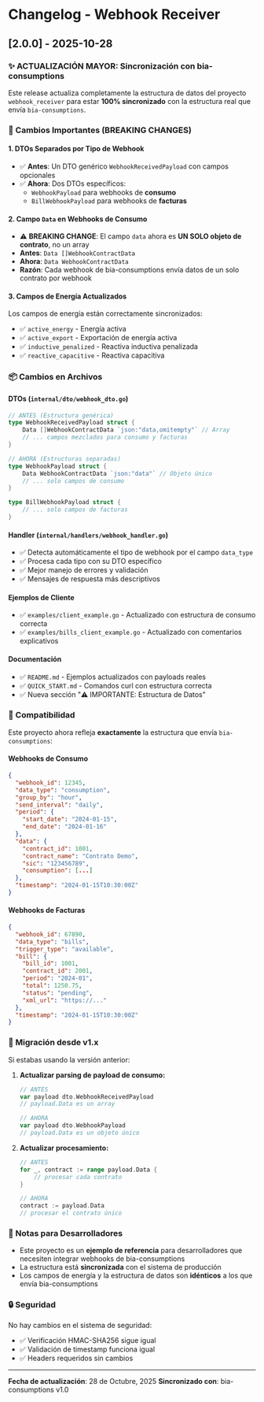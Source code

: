 # Changelog - Webhook Receiver

## [2.0.0] - 2025-10-28

### ✨ ACTUALIZACIÓN MAYOR: Sincronización con bia-consumptions

Este release actualiza completamente la estructura de datos del proyecto `webhook_receiver` para estar **100% sincronizado** con la estructura real que envía `bia-consumptions`.

### 🔄 Cambios Importantes (BREAKING CHANGES)

#### 1. **DTOs Separados por Tipo de Webhook**
- ✅ **Antes**: Un DTO genérico `WebhookReceivedPayload` con campos opcionales
- ✅ **Ahora**: Dos DTOs específicos:
  - `WebhookPayload` para webhooks de **consumo**
  - `BillWebhookPayload` para webhooks de **facturas**

#### 2. **Campo `Data` en Webhooks de Consumo**
- ⚠️ **BREAKING CHANGE**: El campo `data` ahora es **UN SOLO objeto de contrato**, no un array
- **Antes**: `Data []WebhookContractData`
- **Ahora**: `Data WebhookContractData`
- **Razón**: Cada webhook de bia-consumptions envía datos de un solo contrato por webhook

#### 3. **Campos de Energía Actualizados**
Los campos de energía están correctamente sincronizados:
- ✅ `active_energy` - Energía activa
- ✅ `active_export` - Exportación de energía activa
- ✅ `inductive_penalized` - Reactiva inductiva penalizada
- ✅ `reactive_capacitive` - Reactiva capacitiva

### 📦 Cambios en Archivos

#### DTOs (`internal/dto/webhook_dto.go`)
```go
// ANTES (Estructura genérica)
type WebhookReceivedPayload struct {
    Data []WebhookContractData `json:"data,omitempty"` // Array
    // ... campos mezclados para consumo y facturas
}

// AHORA (Estructuras separadas)
type WebhookPayload struct {
    Data WebhookContractData `json:"data"` // Objeto único
    // ... solo campos de consumo
}

type BillWebhookPayload struct {
    // ... solo campos de facturas
}
```

#### Handler (`internal/handlers/webhook_handler.go`)
- ✅ Detecta automáticamente el tipo de webhook por el campo `data_type`
- ✅ Procesa cada tipo con su DTO específico
- ✅ Mejor manejo de errores y validación
- ✅ Mensajes de respuesta más descriptivos

#### Ejemplos de Cliente
- ✅ `examples/client_example.go` - Actualizado con estructura de consumo correcta
- ✅ `examples/bills_client_example.go` - Actualizado con comentarios explicativos

#### Documentación
- ✅ `README.md` - Ejemplos actualizados con payloads reales
- ✅ `QUICK_START.md` - Comandos curl con estructura correcta
- ✅ Nueva sección "⚠️ IMPORTANTE: Estructura de Datos"

### 🎯 Compatibilidad

Este proyecto ahora refleja **exactamente** la estructura que envía `bia-consumptions`:

#### Webhooks de Consumo
```json
{
  "webhook_id": 12345,
  "data_type": "consumption",
  "group_by": "hour",
  "send_interval": "daily",
  "period": {
    "start_date": "2024-01-15",
    "end_date": "2024-01-16"
  },
  "data": {
    "contract_id": 1001,
    "contract_name": "Contrato Demo",
    "sic": "123456789",
    "consumption": [...]
  },
  "timestamp": "2024-01-15T10:30:00Z"
}
```

#### Webhooks de Facturas
```json
{
  "webhook_id": 67890,
  "data_type": "bills",
  "trigger_type": "available",
  "bill": {
    "bill_id": 1001,
    "contract_id": 2001,
    "period": "2024-01",
    "total": 1250.75,
    "status": "pending",
    "xml_url": "https://..."
  },
  "timestamp": "2024-01-15T10:30:00Z"
}
```

### 🚀 Migración desde v1.x

Si estabas usando la versión anterior:

1. **Actualizar parsing de payload de consumo:**
   ```go
   // ANTES
   var payload dto.WebhookReceivedPayload
   // payload.Data es un array
   
   // AHORA
   var payload dto.WebhookPayload
   // payload.Data es un objeto único
   ```

2. **Actualizar procesamiento:**
   ```go
   // ANTES
   for _, contract := range payload.Data {
       // procesar cada contrato
   }
   
   // AHORA
   contract := payload.Data
   // procesar el contrato único
   ```

### 📝 Notas para Desarrolladores

- Este proyecto es un **ejemplo de referencia** para desarrolladores que necesiten integrar webhooks de bia-consumptions
- La estructura está **sincronizada** con el sistema de producción
- Los campos de energía y la estructura de datos son **idénticos** a los que envía bia-consumptions

### 🔒 Seguridad

No hay cambios en el sistema de seguridad:
- ✅ Verificación HMAC-SHA256 sigue igual
- ✅ Validación de timestamp funciona igual
- ✅ Headers requeridos sin cambios

---

**Fecha de actualización**: 28 de Octubre, 2025
**Sincronizado con**: bia-consumptions v1.0

